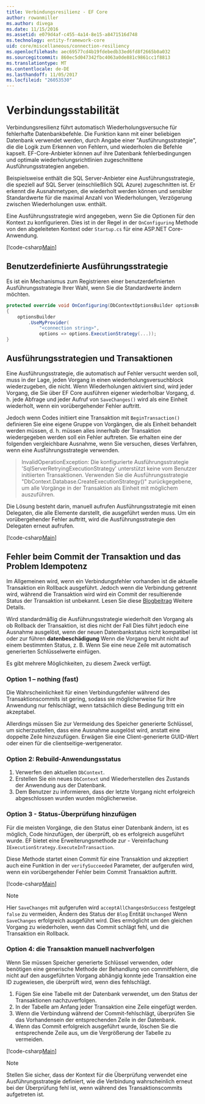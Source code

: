 ```yaml
---
title: Verbindungsresilienz - EF Core
author: rowanmiller
ms.author: divega
ms.date: 11/15/2016
ms.assetid: e079d4af-c455-4a14-8e15-a8471516d748
ms.technology: entity-framework-core
uid: core/miscellaneous/connection-resiliency
ms.openlocfilehash: aec69577cd4b19fdebedb33ed6fd8f2665b0a032
ms.sourcegitcommit: 860ec5d047342fbc4063a0de881c9861cc1f8813
ms.translationtype: MT
ms.contentlocale: de-DE
ms.lasthandoff: 11/05/2017
ms.locfileid: "26053530"
---
```

# <a name="connection-resiliency"></a>Verbindungsstabilität

Verbindungsresilienz führt automatisch Wiederholungsversuche für fehlerhafte Datenbankbefehle. Die Funktion kann mit einer beliebigen Datenbank verwendet werden, durch Angabe einer "Ausführungsstrategie", die die Logik zum Erkennen von Fehlern, und wiederholen die Befehle kapselt. EF-Core-Anbieter können auf ihre Datenbank fehlerbedingungen und optimale wiederholungsrichtlinien zugeschnittene Ausführungsstrategien angeben.

Beispielsweise enthält die SQL Server-Anbieter eine Ausführungsstrategie, die speziell auf SQL Server (einschließlich SQL Azure) zugeschnitten ist. Er erkennt die Ausnahmetypen, die wiederholt werden können und sensibler Standardwerte für die maximal Anzahl von Wiederholungen, Verzögerung zwischen Wiederholungen usw. enthält.

Eine Ausführungsstrategie wird angegeben, wenn Sie die Optionen für den Kontext zu konfigurieren. Dies ist in der Regel in der `OnConfiguring` Methode von den abgeleiteten Kontext oder `Startup.cs` für eine ASP.NET Core-Anwendung.

[!code-csharp[Main](../../../samples/core/Miscellaneous/ConnectionResiliency/Program.cs#OnConfiguring)]

## <a name="custom-execution-strategy"></a>Benutzerdefinierte Ausführungsstrategie

Es ist ein Mechanismus zum Registrieren einer benutzerdefinierten Ausführungsstrategie Ihrer Wahl, wenn Sie die Standardwerte ändern möchten.

``` csharp
protected override void OnConfiguring(DbContextOptionsBuilder optionsBuilder)
{
    optionsBuilder
        .UseMyProvider(
            "<connection string>",
            options => options.ExecutionStrategy(...));
}
```

## <a name="execution-strategies-and-transactions"></a>Ausführungsstrategien und Transaktionen

Eine Ausführungsstrategie, die automatisch auf Fehler versucht werden soll, muss in der Lage, jeden Vorgang in einen wiederholungsversuchblock wiederzugeben, die nicht. Wenn Wiederholungen aktiviert sind, wird jeder Vorgang, die Sie über EF Core ausführen eigener wiederholbar Vorgang, d. h. jede Abfrage und jeder Aufruf von `SaveChanges()` wird als eine Einheit wiederholt, wenn ein vorübergehender Fehler auftritt.

Jedoch wenn Codes initiiert eine Transaktion mit `BeginTransaction()` definieren Sie eine eigene Gruppe von Vorgängen, die als Einheit behandelt werden müssen, d. h. müssen alles innerhalb der Transaktion wiedergegeben werden soll ein Fehler auftreten. Sie erhalten eine der folgenden vergleichbare Ausnahme, wenn Sie versuchen, dieses Verfahren, wenn eine Ausführungsstrategie verwenden.

> InvalidOperationException: Die konfigurierte Ausführungsstrategie 'SqlServerRetryingExecutionStrategy' unterstützt keine vom Benutzer initiierten Transaktionen. Verwenden Sie die Ausführungsstrategie "DbContext.Database.CreateExecutionStrategy()" zurückgegebene, um alle Vorgänge in der Transaktion als Einheit mit möglichem auszuführen.

Die Lösung besteht darin, manuell aufrufen Ausführungsstrategie mit einen Delegaten, die alle Elemente darstellt, die ausgeführt werden muss. Um ein vorübergehender Fehler auftritt, wird die Ausführungsstrategie den Delegaten erneut aufrufen.

[!code-csharp[Main](../../../samples/core/Miscellaneous/ConnectionResiliency/Program.cs#ManualTransaction)]

## <a name="transaction-commit-failure-and-the-idempotency-issue"></a>Fehler beim Commit der Transaktion und das Problem Idempotenz

Im Allgemeinen wird, wenn ein Verbindungsfehler vorhanden ist die aktuelle Transaktion ein Rollback ausgeführt. Jedoch wenn die Verbindung getrennt wird, während die Transaktion wird wird ein Commit der resultierende Status der Transaktion ist unbekannt. Lesen Sie diese [Blogbeitrag](http://blogs.msdn.com/b/adonet/archive/2013/03/11/sql-database-connectivity-and-the-idempotency-issue.aspx) Weitere Details.

Wird standardmäßig die Ausführungsstrategie wiederholt den Vorgang als ob Rollback der Transaktion, ist dies nicht der Fall Dies führt jedoch eine Ausnahme ausgelöst, wenn der neuen Datenbankstatus nicht kompatibel ist oder zur führen **datenbeschädigung** Wenn die Vorgang beruht nicht auf einem bestimmten Status, z. B. Wenn Sie eine neue Zeile mit automatisch generierten Schlüsselwerte einfügen.

Es gibt mehrere Möglichkeiten, zu diesem Zweck verfügt.

### <a name="option-1---do-almost-nothing"></a>Option 1 – nothing (fast)

Die Wahrscheinlichkeit für einen Verbindungsfehler während des Transaktionscommits ist gering, sodass sie möglicherweise für Ihre Anwendung nur fehlschlägt, wenn tatsächlich diese Bedingung tritt ein akzeptabel.

Allerdings müssen Sie zur Vermeidung des Speicher generierte Schlüssel, um sicherzustellen, dass eine Ausnahme ausgelöst wird, anstatt eine doppelte Zeile hinzuzufügen. Erwägen Sie eine Client-generierte GUID-Wert oder einen für die clientseitige-wertgenerator.

### <a name="option-2---rebuild-application-state"></a>Option 2: Rebuild-Anwendungsstatus

1. Verwerfen den aktuellen `DbContext`.
2. Erstellen Sie ein neues `DbContext` und Wiederherstellen des Zustands der Anwendung aus der Datenbank.
3. Dem Benutzer zu informieren, dass der letzte Vorgang nicht erfolgreich abgeschlossen wurden wurden möglicherweise.

### <a name="option-3---add-state-verification"></a>Option 3 - Status-Überprüfung hinzufügen

Für die meisten Vorgänge, die den Status einer Datenbank ändern, ist es möglich, Code hinzufügen, der überprüft, ob es erfolgreich ausgeführt wurde. EF bietet eine Erweiterungsmethode zur - Vereinfachung `IExecutionStrategy.ExecuteInTransaction`.

Diese Methode startet einen Commit für eine Transaktion und akzeptiert auch eine Funktion in der `verifySucceeded` Parameter, der aufgerufen wird, wenn ein vorübergehender Fehler beim Commit Transaktion auftritt.

[!code-csharp[Main](../../../samples/core/Miscellaneous/ConnectionResiliency/Program.cs#Verification)]

> [!NOTE]
> Hier `SaveChanges` mit aufgerufen wird `acceptAllChangesOnSuccess` festgelegt `false` zu vermeiden, Ändern des Status der `Blog` Entität `Unchanged` Wenn `SaveChanges` erfolgreich ausgeführt wird. Dies ermöglicht um den gleichen Vorgang zu wiederholen, wenn das Commit schlägt fehl, und die Transaktion ein Rollback.

### <a name="option-4---manually-track-the-transaction"></a>Option 4: die Transaktion manuell nachverfolgen

Wenn Sie müssen Speicher generierte Schlüssel verwenden, oder benötigen eine generische Methode der Behandlung von commitfehlern, die nicht auf den ausgeführten Vorgang abhängig konnte jede Transaktion eine ID zugewiesen, die überprüft wird, wenn dies fehlschlägt.

1. Fügen Sie eine Tabelle mit der Datenbank verwendet, um den Status der Transaktionen nachzuverfolgen.
2. In der Tabelle am Anfang jeder Transaktion eine Zeile eingefügt werden.
3. Wenn die Verbindung während der Commit-fehlschlägt, überprüfen Sie das Vorhandensein der entsprechenden Zeile in der Datenbank.
4. Wenn das Commit erfolgreich ausgeführt wurde, löschen Sie die entsprechende Zeile aus, um die Vergrößerung der Tabelle zu vermeiden.

[!code-csharp[Main](../../../samples/core/Miscellaneous/ConnectionResiliency/Program.cs#Tracking)]

> [!NOTE]
> Stellen Sie sicher, dass der Kontext für die Überprüfung verwendet eine Ausführungsstrategie definiert, wie die Verbindung wahrscheinlich erneut bei der Überprüfung fehl ist, wenn während des Transaktionscommits aufgetreten ist.
